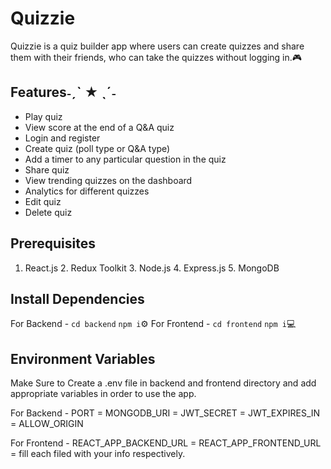 # Quizzie

Quizzie is a quiz builder app where users can create quizzes and share them with their friends, who can take the quizzes without logging in.🎮

## Features˗ˏˋ ★ ˎˊ˗
- Play quiz
- View score at the end of a Q&A quiz
- Login and register
- Create quiz (poll type or Q&A type)
- Add a timer to any particular question in the quiz
- Share quiz
- View trending quizzes on the dashboard
- Analytics for different quizzes
- Edit quiz
- Delete quiz
## Prerequisites
1. React.js 2. Redux Toolkit 3. Node.js 4. Express.js 5. MongoDB

## Install Dependencies
For Backend - `cd backend` `npm i`⚙️
For Frontend - `cd frontend` `npm i`💻

## Environment Variables
Make Sure to Create a .env file in backend and frontend directory and add appropriate variables in order to use the app.

For Backend - PORT = MONGODB_URI = JWT_SECRET = JWT_EXPIRES_IN = ALLOW_ORIGIN 

For Frontend - REACT_APP_BACKEND_URL = REACT_APP_FRONTEND_URL = fill each filed with your info respectively.

